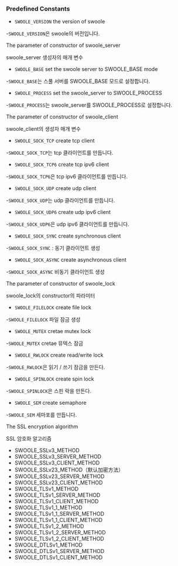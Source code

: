 ### Predefined Constants

- `SWOOLE_VERSION` the version of swoole

-`SWOOLE_VERSION`은 swoole의 버전입니다.

The parameter of constructor of swoole_server

swoole_server 생성자의 매개 변수

- `SWOOLE_BASE` set the swoole server to SWOOLE_BASE mode

-`SWOOLE_BASE`는 스풀 서버를 SWOOLE_BASE 모드로 설정합니다.

- `SWOOLE_PROCESS` set the swoole_server to SWOOLE_PROCESS

-`SWOOLE_PROCESS`는 swoole_server를 SWOOLE_PROCESS로 설정합니다.

The parameter of constructor of swoole_client

swoole_client의 생성자 매개 변수

- `SWOOLE_SOCK_TCP` create tcp client

-`SWOOLE_SOCK_TCP`는 tcp 클라이언트를 만듭니다.

- `SWOOLE_SOCK_TCP6` create tcp ipv6 client

-`SWOOLE_SOCK_TCP6`은 tcp ipv6 클라이언트를 만듭니다.

- `SWOOLE_SOCK_UDP` create udp client

-`SWOOLE_SOCK_UDP`는 udp 클라이언트를 만듭니다.

- `SWOOLE_SOCK_UDP6` create udp ipv6 client

-`SWOOLE_SOCK_UDP6`은 udp ipv6 클라이언트를 만듭니다.

- `SWOOLE_SOCK_SYNC` create synchronous client

-`SWOOLE_SOCK_SYNC` : 동기 클라이언트 생성

- `SWOOLE_SOCK_ASYNC` create asynchronous client

-`SWOOLE_SOCK_ASYNC` 비동기 클라이언트 생성

The parameter of constructor of swoole_lock

swoole_lock의 constructor의 파라미터

- `SWOOLE_FILELOCK` create file lock

-`SWOOLE_FILELOCK` 파일 잠금 생성

- `SWOOLE_MUTEX` cretae mutex lock

-`SWOOLE_MUTEX` cretae 뮤텍스 잠금

- `SWOOLE_RWLOCK` create read/write lock

-`SWOOLE_RWLOCK`은 읽기 / 쓰기 잠금을 만든다.

- `SWOOLE_SPINLOCK` create spin lock

-`SWOOLE_SPINLOCK`은 스핀 락을 만든다.

- `SWOOLE_SEM` create semaphore

-`SWOOLE_SEM` 세마포를 만듭니다.

The SSL encryption algorithm

SSL 암호화 알고리즘

- SWOOLE_SSLv3_METHOD
- SWOOLE_SSLv3_SERVER_METHOD
- SWOOLE_SSLv3_CLIENT_METHOD
- SWOOLE_SSLv23_METHOD（默认加密方法）
- SWOOLE_SSLv23_SERVER_METHOD
- SWOOLE_SSLv23_CLIENT_METHOD
- SWOOLE_TLSv1_METHOD
- SWOOLE_TLSv1_SERVER_METHOD
- SWOOLE_TLSv1_CLIENT_METHOD
- SWOOLE_TLSv1_1_METHOD
- SWOOLE_TLSv1_1_SERVER_METHOD
- SWOOLE_TLSv1_1_CLIENT_METHOD
- SWOOLE_TLSv1_2_METHOD
- SWOOLE_TLSv1_2_SERVER_METHOD
- SWOOLE_TLSv1_2_CLIENT_METHOD
- SWOOLE_DTLSv1_METHOD
- SWOOLE_DTLSv1_SERVER_METHOD
- SWOOLE_DTLSv1_CLIENT_METHOD
